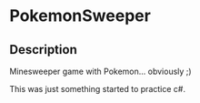 # PokemonSweeper
## Description
Minesweeper game with Pokemon... obviously ;)

This was just something started to practice c#.
